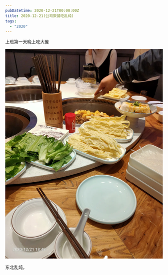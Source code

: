 ```yaml
---
pubDatetime: 2020-12-21T00:00:00Z
title: 2020-12-21(公司聚餐吃乱炖)
tags:
  - "2020"
---
```


上班第一天晚上吃大餐

![](../../img/6904315-29b345d2bd9caf59.jpg)

东北乱炖，

